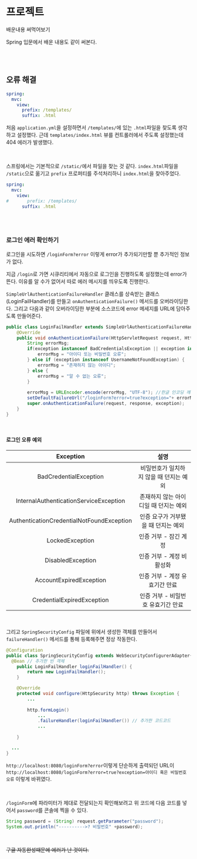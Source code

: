 # 프로젝트

배운내용 써먹어보기

Spring 입문에서 배운 내용도 같이 써본다.

<br>
<br>


## 오류 해결
```yml
spring:
  mvc:
    view:
      prefix: /templates/
      suffix: .html
```

처음 `application.yml`을 설정하면서 `/templates/`에 있는 `.html`파일을 찾도록 생각하고 설정했다. 근데 `templates/index.html` 뷰를 컨트롤러에서 주도록 설정했는데 404 에러가 발생했다.

<br>

스프링에서는 기본적으로 `/static/`에서 파일을 찾는 것 같다. `index.html`파일을 `/static`으로 옮기고 `prefix` 프로퍼티를 주석처리하니 `index.html`을 찾아주었다.
```yml
spring:
  mvc:
    view:
#       prefix: /templates/
      suffix: .html
```

<br>
<br>

### 로그인 에러 확인하기

로그인을 시도하면 `/loginForm?error` 이렇게 error가 추가되기만할 뿐 추가적인 정보가 없다.

지금 `/login`로 가면 시큐리티에서 자동으로 로그인을 진행하도록 설정했는데 error가 뜬다. 이유를 알 수가 없어서 따로 에러 메시지를 띄우도록 진행한다.

`SimpleUrlAuthenticationFailureHandler` 클래스를 상속받는 클래스(LoginFailHandler)를 만들고 `onAuthenticationFailure()` 메서드를 오버라이딩한다. 그리고 다음과 같이 오버라이딩한 부분에 소스코드에 error 메세지를 URL에 담아주도록 만들어준다.

```java
public class LoginFailHandler extends SimpleUrlAuthenticationFailureHandler {
	@Override
	public void onAuthenticationFailure(HttpServletRequest request, HttpServletResponse response, AuthenticationException exception) throws IOException, ServletException {
		String errorMsg;
		if(exception instanceof BadCredentialsException || exception instanceof InternalAuthenticationServiceException) {
			errorMsg = "아이디 또는 비밀번호 오류";
		} else if (exception instanceof UsernameNotFoundException) {
			errorMsg = "존재하지 않는 아이디";
		} else {
			errorMsg = "알 수 없는 오류";
		}
		
		errorMsg = URLEncoder.encode(errorMsg, "UTF-8"); //한글 인코딩 깨지는 문제 방지
		setDefaultFailureUrl("/loginForm?error=true?exception="+ errorMsg); //URL 파라미터 실어주기
		super.onAuthenticationFailure(request, response, exception);
	}
}
```

<br> 

#### 로그인 오류 예외

|               **Exception**               |                 **설명**                |
|:-----------------------------------------:|:---------------------------------------:|
| BadCredentialException                    | 비밀번호가 일치하지 않을 때 던지는 예외 |
| InternalAuthenticationServiceException    | 존재하지 않는 아이디일 때 던지는 예외   |
| AuthenticationCredentialNotFoundException | 인증 요구가 거부됐을 때 던지는 예외     |
| LockedException                           | 인증 거부 - 잠긴 계정                   |
| DisabledException                         | 인증 거부 - 계정 비활성화               |
| AccountExpiredException                   | 인증 거부 - 계정 유효기간 만료          |
| CredentialExpiredException                | 인증 거부 - 비밀번호 유효기간 만료      |


<br>

그리고 `SpringSecurityConfig` 파일에 위에서 생성한 객체를 만들어서 `failureHandler()` 메서드를 통해 등록해주면 정상 작동한다.
```java
@Configuration
public class SpringSecurityConfig extends WebSecurityConfigurerAdapter{
  @Bean // 추가한 빈 객체
	public LoginFailHandler loginFailHandler() {
		return new LoginFailHandler();
	}

	@Override
	protected void configure(HttpSecurity http) throws Exception {
		...
		
		http.formLogin()
			...
			.failureHandler(loginFailHandler()) // 추가한 코드코드
			...
		
	}

  ...
}
```

`http://localhost:8080/loginForm?error`이렇게 단순하게 출력되던 URL이 
`http://localhost:8080/loginForm?error=true?exception=아이디 혹은 비밀번호 오류` 이렇게 바뀌였다. 

<br>

`/loginForm`에 파라미터가 제대로 전달되는지 확인해보려고 위 코드에 다음 코드를 넣어서 `password`를 콘솔에 찍을 수 있다. 
```java
String password = (String) request.getParameter("password");
System.out.println("---------->? 비밀번호" +password);
```

<br>

~~구글 자동완성때문에 에러가 난 것이다.~~

<br>
<br>



<br>
<br>


